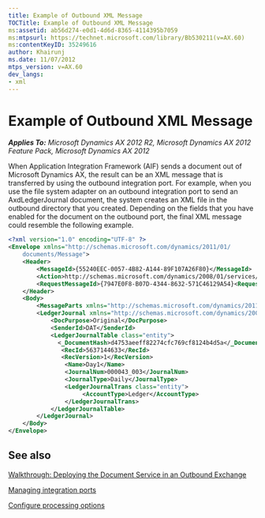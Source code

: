 ```yaml
---
title: Example of Outbound XML Message
TOCTitle: Example of Outbound XML Message
ms:assetid: ab56d274-e0d1-4d6d-8365-4114395b7059
ms:mtpsurl: https://technet.microsoft.com/library/Bb530211(v=AX.60)
ms:contentKeyID: 35249616
author: Khairunj
ms.date: 11/07/2012
mtps_version: v=AX.60
dev_langs:
- xml
---
```


# Example of Outbound XML Message 


_**Applies To:** Microsoft Dynamics AX 2012 R2, Microsoft Dynamics AX 2012 Feature Pack, Microsoft Dynamics AX 2012_

When Application Integration Framework (AIF) sends a document out of Microsoft Dynamics AX, the result can be an XML message that is transferred by using the outbound integration port. For example, when you use the file system adapter on an outbound integration port to send an AxdLedgerJournal document, the system creates an XML file in the outbound directory that you created. Depending on the fields that you have enabled for the document on the outbound port, the final XML message could resemble the following example.

``` xml
<?xml version="1.0" encoding="UTF-8" ?> 
<Envelope xmlns="http://schemas.microsoft.com/dynamics/2011/01/
    documents/Message">
    <Header>
        <MessageId>{55240EEC-0057-4B82-A144-89F107A26F80}</MessageId> 
        <Action>http://schemas.microsoft.com/dynamics/2008/01/services/LedgerJournalService/read</Action> 
        <RequestMessageId>{7947E0F8-B07D-4344-8632-571C46129A54}<RequestMessageId /> 
    </Header>
    <Body>
        <MessageParts xmlns="http://schemas.microsoft.com/dynamics/2011/01/documents/Message">
        <LedgerJournal xmlns="http://schemas.microsoft.com/dynamics/2008/01/documents/LedgerJournal">
            <DocPurpose>Original</DocPurpose>
            <SenderId>DAT</SenderId>
            <LedgerJournalTable class="entity">
              <_DocumentHash>d4753aeeff82274cfc769cf8124b4d5a</_DocumentHash>
               <RecId>5637144633</RecId>
               <RecVersion>1</RecVersion>
                <Name>Day1</Name> 
                <JournalNum>000043_003</JournalNum> 
                <JournalType>Daily</JournalType> 
                <LedgerJournalTrans class="entity">
                     <AccountType>Ledger</AccountType> 
                </LedgerJournalTrans>
            </LedgerJournalTable>
        </LedgerJournal>
    </Body>
</Envelope>
```

## See also

[Walkthrough: Deploying the Document Service in an Outbound Exchange](walkthrough-deploying-the-document-service-in-an-outbound-exchange.md)

[Managing integration ports](managing-integration-ports.md)

[Configure processing options](configure-processing-options.md)

